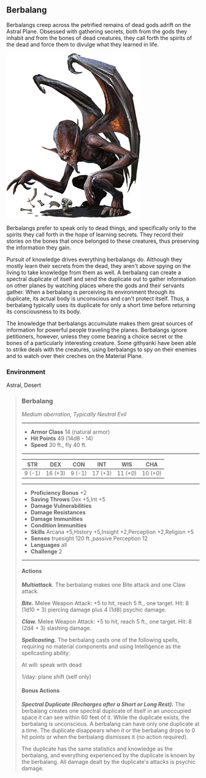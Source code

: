 ## Berbalang
Berbalangs creep across the petrified remains of dead gods adrift on the Astral Plane. Obsessed with gathering secrets, both from the gods they inhabit and from the bones of dead creatures, they call forth the spirits of the dead and force them to divulge what they learned in life.

![](Berbalang.png)

Berbalangs prefer to speak only to dead things, and specifically only to the spirits they call forth in the hope of learning secrets. They record their stories on the bones that once belonged to these creatures, thus preserving the information they gain.

Pursuit of knowledge drives everything berbalangs do. Although they mostly learn their secrets from the dead, they aren't above spying on the living to take knowledge from them as well. A berbalang can create a spectral duplicate of itself and send the duplicate out to gather information on other planes by watching places where the gods and their servants gather. When a berbalang is perceiving its environment through its duplicate, its actual body is unconscious and can't protect itself. Thus, a berbalang typically uses its duplicate for only a short time before returning its consciousness to its body.

The knowledge that berbalangs accumulate makes them great sources of information for powerful people traveling the planes. Berbalangs ignore petitioners, however, unless they come bearing a choice secret or the bones of a particularly interesting creature. Some githyanki have been able to strike deals with the creatures, using berbalangs to spy on their enemies and to watch over their creches on the Material Plane.

### Environment
Astral, Desert

>### Berbalang
>*Medium aberration, Typically Neutral Evil*
>___
>- **Armor Class** 14 (natural armor)
>- **Hit Points** 49 (14d8 - 14)
>- **Speed** 30 ft., fly 40 ft.
>___
>|**STR**|**DEX**|**CON**|**INT**|**WIS**|**CHA**|
>|:---:|:---:|:---:|:---:|:---:|:---:|
>|9 (-1)|16 (+3)|9 (-1)|17 (+3)|11 (+0)|10 (+0)|
>
>___
>- **Proficiency Bonus** +2
>- **Saving Throws** Dex +5,Int +5
>- **Damage Vulnerabilities** 
>- **Damage Resistances** 
>- **Damage Immunities** 
>- **Condition Immunities** 
>- **Skills** Arcana +5,History +5,Insight +2,Perception +2,Religion +5
>- **Senses** truesight 120 ft.,passive Perception 12
>- **Languages** all
>- **Challenge** 2
>___
>#### Actions
>***Multiattack.*** The berbalang makes one Bite attack and one Claw attack.
>
>***Bite.*** Melee Weapon Attack: +5 to hit, reach 5 ft., one target. Hit: 8 (1d10 + 3) piercing damage plus 4 (1d8) psychic damage.
>
>***Claw.*** Melee Weapon Attack: +5 to hit, reach 5 ft., one target. Hit: 8 (2d4 + 3) slashing damage.
>
>***Spellcasting.*** The berbalang casts one of the following spells, requiring no material components and using Intelligence as the spellcasting ability:
>
>At will: speak with dead
>
>1/day: plane shift (self only)
>
>#### Bonus Actions
>***Spectral Duplicate (Recharges after a Short or Long Rest).*** The berbalang creates one spectral duplicate of itself in an unoccupied space it can see within 60 feet of it. While the duplicate exists, the berbalang is unconscious. A berbalang can have only one duplicate at a time. The duplicate disappears when it or the berbalang drops to 0 hit points or when the berbalang dismisses it (no action required).
>
>The duplicate has the same statistics and knowledge as the berbalang, and everything experienced by the duplicate is known by the berbalang. All damage dealt by the duplicate's attacks is psychic damage.
>
